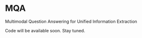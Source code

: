 # MQA
Multimodal Question Answering for Unified Information Extraction

Code will be available soon. Stay tuned.

